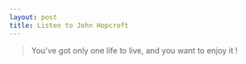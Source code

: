 ```yaml
---
layout: post
title: Listen to John Hopcroft
---
```


>You've got only one life to live, and you want to enjoy it !  




